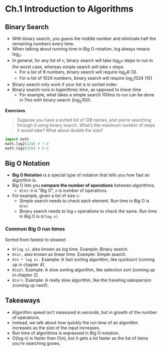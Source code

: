 # Ch.1 Introduction to Algorithms

## Binary Search

- With binary search, you guess the middle number and eliminate half the remaining numbers every time.
- When talking about running time in Big O notation, log always means log<sub>2</sub>.
- In general, for any list of `n`, binary search will take log<sub>2</sub>`n` steps to run in the worst case, whereas simple search will take `n` steps.
  - For a list of 8 numbers, binary search will require log<sub>2</sub>8 (3).
  - For a list of 1024 numbers, binary search will require log<sub>2</sub>1024 (10) 
- Binary search only work if your list is in sorted order.
- Binary search runs in _logarithmic time_, as opposed to _linear time_
  - For example, what takes a simple search 100ms to run can be done in 7ms with binary search (log<sub>2</sub>100).

__Exercises__

> Suppose you have a sorted list of 128 names, and you’re searching through it using binary search. What’s the maximum number of steps it would take?
> What about double the size?

```py
import math
math.log2(128) # 7.0
math.log2(256) # 8.0
```

## Big O Notation

- __Big O Notation__ is a special type of notation that tells you how fast an algorithm is.
- Big O lets you __compare the number of operations__ between algorithms.
  - `O(n)`: `O` is "Big O", `n` is number of operations.
- For example, given a list of size `n`:
  - Simple search needs to check each element. Run time in Big O is `O(n)`
  - Binary search needs to log `n` operations to check the same. Run time in Big O is `O(log n)`

### Common Big O run times

Sorted from fastest to slowest:
- `O(log n)`, also known as log time. Example: Binary search.
- `O(n),` also known as linear time. Example: Simple search.
- `O(n * log n).` Example: A fast sorting algorithm, like quicksort (coming up in chapter 4).
- `O(n2)`. Example: A slow sorting algorithm, like selection sort (coming up in chapter 2).
- `O(n!)`. Example: A really slow algorithm, like the traveling salesperson (coming up next!).

## Takeaways

- Algorithm speed isn’t measured in seconds, but in growth of the number of operations.
- Instead, we talk about how quickly the run time of an algorithm increases as the size of the input increases.
- Run time of algorithms is expressed in Big O notation.
- O(log n) is faster than O(n), but it gets a lot faster as the list of items you’re searching grows.
